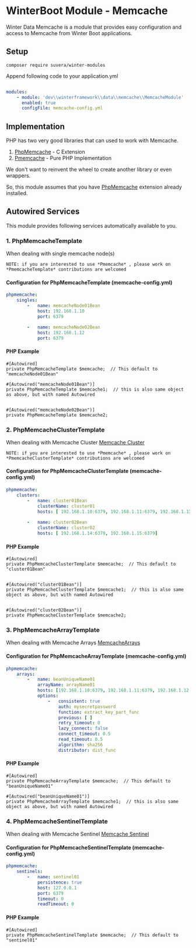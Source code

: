 # WinterBoot Module - Memcache

Winter Data Memcache is a module that provides easy configuration and access to Memcache from Winter Boot applications.

## Setup

```shell
composer require suvera/winter-modules
```

Append following code to your application.yml

```yaml

modules:
    - module: 'dev\\winterframework\\data\\memcache\\MemcacheModule'
      enabled: true
      configFile: memcache-config.yml

```


## Implementation

PHP has two very good libraries that can used to work with Memcache.

1. [PhpMemcache](https://github.com/phpmemcache/phpmemcache) - C Extension
2. [Pmemcache](https://github.com/pmemcache/pmemcache)  - Pure PHP Implementation


We don't want to reinvent the wheel to create another library or even wrappers.

So, this module assumes that you have [PhpMemcache](https://github.com/phpmemcache/phpmemcache) extension already installed.


## Autowired Services

This module provides following services automatically available to you.

### 1. PhpMemcacheTemplate

When dealing with single memcache node(s)

`NOTE: if you are interested to use *Pmemcache* , please work on *PmemcacheTemplate* contributions are welcomed`



#### Configuration for PhpMemcacheTemplate (memcache-config.yml)

```yaml
phpmemcache:
    singles:
        -   name: memcacheNode01Bean
            host: 192.168.1.10
            port: 6379

        -   name: memcacheNode02Bean
            host: 192.168.1.12
            port: 6379

```


#### PHP Example

```phpt
#[Autowired]
private PhpMemcacheTemplate $memcache;  // This default to "memcacheNode01Bean"

#[Autowired("memcacheNode01Bean")]
private PhpMemcacheTemplate $memcache1;  // this is also same object as above, but with named Autowired


#[Autowired("memcacheNode02Bean")]
private PhpMemcacheTemplate $memcache2;

```


### 2. PhpMemcacheClusterTemplate

When dealing with Memcache Cluster [Memcache Cluster](https://github.com/phpmemcache/phpmemcache/blob/develop/cluster.markdown#readme)

`NOTE: if you are interested to use *Pmemcache* , please work on *PmemcacheClusterTemplate* contributions are welcomed`



#### Configuration for PhpMemcacheClusterTemplate (memcache-config.yml)

```yaml
phpmemcache:
    clusters:
        -   name: cluster01Bean
            clusterName: cluster01
            hosts: [ 192.168.1.10:6379, 192.168.1.11:6379, 192.168.1.12:6379]
        
        -   name: cluster02Bean
            clusterName: cluster02
            hosts: [ 192.168.1.14:6379, 192.168.1.15:6379]
```


#### PHP Example

```phpt
#[Autowired]
private PhpMemcacheClusterTemplate $memcache;  // This default to "cluster01Bean"


#[Autowired("cluster01Bean")]
private PhpMemcacheClusterTemplate $memcache1;  // this is also same object as above, but with named Autowired


#[Autowired("cluster02Bean")]
private PhpMemcacheClusterTemplate $memcache2;

```



### 3. PhpMemcacheArrayTemplate

When dealing with Memcache Arrays [MemcacheArrays](https://github.com/phpmemcache/phpmemcache/blob/develop/arrays.markdown#readme)



#### Configuration for PhpMemcacheArrayTemplate (memcache-config.yml)

```yaml
phpmemcache:
    arrays:
        -   name: beanUniqueName01
            arrayName: arrayName01
            hosts: [192.168.1.10:6379, 192.168.1.11:6379, 192.168.1.12:6379],
            options:
                -   consistent: true
                    auth: mysecretpassword
                    function: extract_key_part_func
                    previous: [ ]
                    retry_timeout: 0
                    lazy_connect: false
                    connect_timeout: 0.5
                    read_timeout: 0.5
                    algorithm: sha256
                    distributor: dist_func
```


#### PHP Example

```phpt
#[Autowired]
private PhpMemcacheArrayTemplate $memcache;  // This default to "beanUniqueName01"

#[Autowired("beanUniqueName01")]
private PhpMemcacheArrayTemplate $memcache1;  // this is also same object as above, but with named Autowired

```


### 4. PhpMemcacheSentinelTemplate

When dealing with Memcache Sentinel [Memcache Sentinel](https://github.com/phpmemcache/phpmemcache/blob/develop/sentinel.markdown#readme)



#### Configuration for PhpMemcacheSentinelTemplate (memcache-config.yml)

```yaml
phpmemcache:
    sentinels:
        -   name: sentinel01
            persistence: true
            host: 127.0.0.1
            port: 6379
            timeout: 0
            readTimeout: 0
```


#### PHP Example

```phpt
#[Autowired]
private PhpMemcacheSentinelTemplate $memcache;  // This default to "sentinel01"

```
